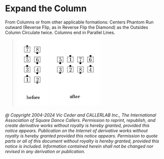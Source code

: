 
# Expand the Column

From Columns or from other applicable formations: Centers
Phantom Run outward (Reverse Flip, as in Reverse Flip the Diamond) as
the Outsides Column Circulate twice. Columns end in Parallel Lines.

> 
> ![alt](expand_the_column-1.png)
> ![alt](expand_the_column-2.png)
> 
###### @ Copyright 2004-2024 Vic Ceder and CALLERLAB Inc., The International Association of Square Dance Callers. Permission to reprint, republish, and create derivative works without royalty is hereby granted, provided this notice appears. Publication on the Internet of derivative works without royalty is hereby granted provided this notice appears. Permission to quote parts or all of this document without royalty is hereby granted, provided this notice is included. Information contained herein shall not be changed nor revised in any derivation or publication.

